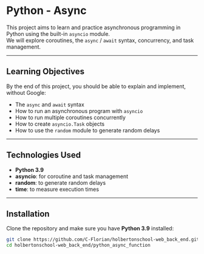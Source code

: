 # Python - Async

This project aims to learn and practice asynchronous programming in Python using the built-in `asyncio` module.  
We will explore coroutines, the `async` / `await` syntax, concurrency, and task management.

---

## Learning Objectives

By the end of this project, you should be able to explain and implement, without Google:

- The `async` and `await` syntax
- How to run an asynchronous program with `asyncio`
- How to run multiple coroutines concurrently
- How to create `asyncio.Task` objects
- How to use the `random` module to generate random delays

---

## Technologies Used

- **Python 3.9**
- **asyncio**: for coroutine and task management
- **random**: to generate random delays
- **time**: to measure execution times

---

## Installation

Clone the repository and make sure you have **Python 3.9** installed:

```bash
git clone https://github.com/C-Florian/holbertonschool-web_back_end.git
cd holbertonschool-web_back_end/python_async_function
